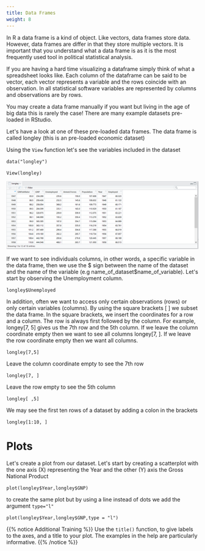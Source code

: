 ```yaml
---
title: Data Frames
weight: 8
---
```


In R a data frame is a kind of object. Like vectors, data frames store data. However, data frames are differ in that they store multiple vectors. It is important that you understand what a data frame is as it is the most frequently used tool in political statistical analysis. 

If you are having a hard time visualizing a dataframe simply think of what a spreadsheet looks like. Each column of the dataframe can be said to be vector, each vector represents a variable and the rows coincide with an observation. In all statistical software variables are represented by columns and observations are by rows.

You may create a data frame manually if you want but living in the age of big data this is rarely the case! There are many example datasets pre-loaded in RStudio.

Let's have a look at one of these pre-loaded data frames. The data frame is called longley (this is an pre-loaded economic dataset)

Using the `View` function let's see the variables included in the dataset

```{r datalongley, message=FALSE, warning=FALSE, paged.print=FALSE}
data("longley")
```

```{r viewlongley, message=FALSE, warning=FALSE, paged.print=FALSE}
View(longley)
```

![Data frame](Fig_24.PNG)

If we want to see individuals columns, in other words, a specific variable in the data frame, then we use the $ sign between the name of the dataset and the name of the variable (e.g name_of_dataset$name_of_variable). Let's start by observing the Unemployment column.

```{r longleyvariable, message=FALSE, warning=FALSE, paged.print=FALSE}
longley$Unemployed
```

In addition, often we want to access only certain observations (rows) or only certain variables (columns). By using the square brackets [ ] we subset the data frame. In the square brackets, we insert the coordinates for a row and a column. The row is always first followed by the column. For example, longey[7, 5] gives us the 7th row and the 5th column. If we leave the column coordinate empty then we want to see all columns longey[7, ]. If we leave the row coordinate empty then we want all columns.

```{r longleyrows, message=FALSE, warning=FALSE, paged.print=FALSE}
longley[7,5]
```

Leave the column coordinate empty to see the 7th row

```{r longleyrows2, message=FALSE, warning=FALSE, paged.print=FALSE}
longley[7, ]
```

Leave the row empty to see the 5th column

```{r longleycolumns, message=FALSE, warning=FALSE, paged.print=FALSE}
longley[ ,5]
```

We may see the first ten rows of a dataset by adding a colon in the brackets

```{r longleyrows3, message=FALSE, warning=FALSE, paged.print=FALSE}
longley[1:10, ]
```

# Plots

Let's create a plot from our dataset. Let's start by creating a scatterplot with the one axis (X) representing the Year and the other (Y) axis the Gross National Product

```{r longleyplots}
plot(longley$Year,longley$GNP)
```

to create the same plot but by using a line instead of dots we add the argument `type="l"`


```{r longleyplotsline, message=FALSE, warning=FALSE, paged.print=FALSE}
plot(longley$Year,longley$GNP,type = "l")
```


{{% notice Additional Training %}} Use the `title()` function, to give labels to the axes, and a title to your plot. 
The examples in the help are particularly informative.
{{% /notice %}}






